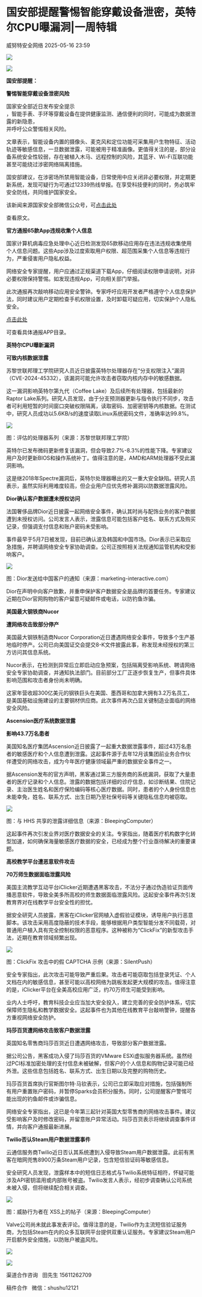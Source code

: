 #  国安部提醒警惕智能穿戴设备泄密，英特尔CPU曝漏洞|一周特辑   
 威努特安全网络   2025-05-16 23:59  
  
![](https://mmbiz.qpic.cn/mmbiz_gif/vEkwp3V9UtudPGlnBRUJ9ePrHZN46AZIjFYicvcYJ2MnDb2S3AvsYicxQPrsh1Ss1dwEt6IHhwQzJugrp1tHCxIA/640?wx_fmt=gif&from=appmsg "")  
  
  
![](https://mmbiz.qpic.cn/mmbiz_gif/vEkwp3V9UtudPGlnBRUJ9ePrHZN46AZIjFYicvcYJ2MnDb2S3AvsYicxQPrsh1Ss1dwEt6IHhwQzJugrp1tHCxIA/640?wx_fmt=gif&from=appmsg "")  
  
  
  
  
**国安部提醒：**  
  
**警惕智能穿戴设备泄密风险**  
  
  
  
  
国家安全部近日发布安全提示  
，智能手表、手环等穿戴设备在提供健康监测、通信便利的同时，可能成为数据泄露的新隐患，  
并呼吁公众警惕相关风险。  
  
文章表示，智能设备内置的摄像头、麦克风和定位功能可采集用户生物特征、活动轨迹等敏感信息，一旦数据泄露，可能被用于精准画像。更值得关注的是，部分设备系统安全性较弱，存在被植入木马、远程控制的风险，其蓝牙、Wi-Fi互联功能甚至可能绕过涉密网络隔离措施。  
  
国安部建议，在涉密场所禁用智能设备，日常使用中应关闭非必要权限，并定期更新系统，发现可疑行为可通过12339热线举报。在享受科技便利的同时，务必筑牢安全防线，共同维护国家安全。  
  
该新闻来源国家安全部微信公众号，可[点击此处](https://mp.weixin.qq.com/s?__biz=Mzk0OTUyOTc1Ng==&mid=2247498360&idx=1&sn=0bb45f04e6418e29e028415945d7d7c1&scene=21#wechat_redirect)  
  
查看原文。  
  
  
  
  
**官方通报65款App违规收集个人信息**  
  
  
  
  
国家计算机病毒应急处理中心近日检测发现65款移动应用存在违法违规收集使用个人信息问题。这些App涉及过度索取用户权限、超范围采集个人信息等违规行为，严重侵害用户隐私权益。  
  
网络安全专家提醒，用户应通过正规渠道下载App，仔细阅读权限申请说明，对非必要权限保持警惕。如发现违规App，可向相关部门举报。  
  
此次通报再次敲响移动应用安全警钟。专家呼吁应用开发者严格遵守个人信息保护法，同时建议用户定期检查手机权限设置，及时卸载可疑应用，切实保护个人隐私安全。  
  
[点击此处](https://mp.weixin.qq.com/s?__biz=MzU1MTE1MjU5Nw==&mid=2247485580&idx=1&sn=99cb9efd5de3fb5fb4b626190c7a9fcc&scene=21#wechat_redirect)  
  
可查看具体通报APP目录。  
  
  
  
  
**英特尔CPU曝新漏洞**  
  
**可致内核数据泄露**  
  
  
  
  
苏黎世联邦理工学院研究人员近日披露英特尔处理器存在“分支权限注入”漏洞（CVE-2024-45332），该漏洞可能允许攻击者窃取内核内存中的敏感数据。  
  
这一漏洞影响英特尔第九代（Coffee Lake）及后续所有处理器，包括最新的Raptor Lake系列。研究人员发现，由于分支预测器更新与指令执行不同步，攻击者可利用短暂的时间窗口突破权限隔离，读取密码、加密密钥等内核数据。在测试中，研究人员成功以5.6KB/s的速度读取Linux系统密码文件，准确率达99.8%。  
  
![](https://mmbiz.qpic.cn/mmbiz_png/vEkwp3V9UtudPGlnBRUJ9ePrHZN46AZIVD77SITNYOudMlg6ibRge0QFDgZMa1CtwbicuI0fGbBm40CBEWXeXLpw/640?wx_fmt=png&from=appmsg "")  
  
图：评估的处理器系列（来源：苏黎世联邦理工学院）  
  
英特尔已发布微码更新修复该漏洞，但会导致2.7%-8.3%的性能下降。专家建议用户及时更新BIOS和操作系统补丁。值得注意的是，AMD和ARM处理器不受此漏洞影响。  
  
这是继2018年Spectre漏洞后，英特尔处理器曝出的又一重大安全缺陷。研究人员表示，虽然实际利用难度较高，但企业用户应优先修补漏洞以防数据泄露风险。  
  
  
  
  
**Dior确认客户数据遭未授权访问**  
  
  
  
  
法国奢侈品牌Dior近日披露一起网络安全事件，确认其时尚与配饰业务的客户数据遭到未授权访问。公司发言人表示，泄露信息可能包括客户姓名、联系方式及购买记录，但强调支付信息和账户密码未受影响。  
  
事件最早于5月7日被发现，目前已确认波及韩国和中国市场。Dior表示已采取应急措施，并聘请网络安全专家协助调查。公司正按照相关法规通知监管机构和受影响客户。  
  
![](https://mmbiz.qpic.cn/mmbiz_png/vEkwp3V9UtudPGlnBRUJ9ePrHZN46AZIVYJRicRtKJbNR4E2dFcFtFuDTvURZNSQx0p7M8ZTXkcG83hGNlCbI7Q/640?wx_fmt=png&from=appmsg "")  
  
图：Dior发送给中国客户的通知（来源：marketing-interactive.com）  
  
Dior在声明中向客户致歉，并重申保护客户数据安全是品牌的首要任务。专家建议近期在Dior官网购物的客户留意可疑邮件或电话，以防钓鱼诈骗。  
  
  
  
  
**美国最大钢铁商Nucor**  
  
**遭网络攻击致部分停产**  
  
  
  
  
美国最大钢铁制造商Nucor Corporation近日遭遇网络安全事件，导致多个生产基地临时停产。公司已向美国证交会提交8-K文件披露此事，称发现未经授权的第三方访问其信息系统。  
  
Nucor表示，在检测到异常后立即启动应急预案，包括隔离受影响系统、聘请网络安全专家协助调查，并通知执法部门。目前部分工厂正逐步恢复生产，但事件具体影响范围和攻击者身份尚未明确。  
  
这家年营收超300亿美元的钢铁巨头在美国、墨西哥和加拿大拥有3.2万名员工，是美国基础设施建设的主要钢材供应商。此次事件再次凸显关键制造业面临的网络安全风险。  
  
  
  
  
**Ascension医疗系统数据泄露**  
  
**影响43.7万名患者**  
  
  
  
  
美国知名医疗集团Ascension近日披露了一起重大数据泄露事件，超过43万名患者的敏感医疗和个人信息遭到泄露。这起事件源于去年12月该集团前业务合作伙伴遭受的网络攻击，成为今年医疗健康领域最严重的数据安全事件之一。  
  
据Ascension发布的官方声明，黑客通过第三方服务商的系统漏洞，获取了大量患者的医疗记录和个人信息。泄露的数据包括详细的诊疗信息，如诊断结果、住院记录、主治医生姓名和医疗保险编码等核心医疗数据。同时，患者的个人身份信息也未能幸免，姓名、联系方式、出生日期乃至社保号码等关键隐私信息均被窃取。  
  
![](https://mmbiz.qpic.cn/mmbiz_png/vEkwp3V9UtudPGlnBRUJ9ePrHZN46AZIjTcmWnItial3NhDyicjGj7UwT80Awic47O24icrtZQicwp9iaJTS00U5Oyhw/640?wx_fmt=png&from=appmsg "")  
  
图：与 HHS 共享的泄露详细信息（来源：BleepingComputer）  
  
这起事件再次引发业界对医疗数据安全的关注。专家指出，随着医疗机构数字化转型加速，如何确保海量敏感医疗数据的安全，已经成为整个行业亟待解决的重要课题。  
  
  
  
  
**高校教学平台遭恶意软件攻击**  
  
**70万师生数据面临泄露风险**  
  
  
  
  
美国主流教学互动平台iClicker近期遭遇黑客攻击，不法分子通过伪造验证页面传播恶意软件，导致全美多所高校的师生数据面临泄露风险。这起安全事件再次引发教育界对在线教学平台安全性的担忧。  
  
据安全研究人员披露，黑客在iClicker官网植入虚假验证模块，诱导用户执行恶意脚本。该攻击采用高度隐蔽的技术手段，能够根据用户类型智能分发不同载荷，对普通用户植入具有完全控制权限的恶意程序。这种被称为“ClickFix”的新型攻击手法，近期在教育领域频繁出现。  
  
![](https://mmbiz.qpic.cn/mmbiz_png/vEkwp3V9UtudPGlnBRUJ9ePrHZN46AZIoib4nyAc47YmNvPSR31IzjZOe8IxGzg14mLy1xibrH64nJkWqOticEFibw/640?wx_fmt=png&from=appmsg "")  
  
图：ClickFix 攻击中的假 CAPTCHA 示例（来源：SilentPush）  
  
安全专家指出，此次攻击可能导致严重后果。攻击者可能窃取包括登录凭证、个人文档在内的敏感信息，甚至可能以高校网络为跳板发起更大规模的攻击。值得注意的是，iClicker平台在全美高校应用广泛，约70万师生可能受到影响。  
  
业内人士呼吁，教育科技企业应当加大安全投入，建立完善的安全防护体系，切实保障师生隐私和教学数据安全。这起事件也为其他在线教育平台敲响警钟，提醒各方重视网络安全防护。  
  
  
  
  
**玛莎百货遭网络攻击致客户数据泄露**  
  
  
  
  
英国知名零售商玛莎百货近日遭遇网络攻击，导致部分客户数据泄露。  
  
据公司公告，黑客成功入侵了玛莎百货的VMware ESXi虚拟服务器系统。虽然经过PCI标准加密处理的支付信息未被破解，但客户的个人信息和购物记录可能已经外泄。这些信息包括姓名、联系方式、出生日期以及完整的购物历史。  
  
玛莎百货首席执行官斯图尔特·马钦表示，公司已立即采取应对措施，包括强制所有用户重置账户密码，并暂停Sparks会员积分服务。同时，公司提醒客户警惕可能出现的钓鱼邮件或诈骗信息。  
  
网络安全专家指出，这已是今年第三起针对英国大型零售商的网络攻击事件。建议受影响客户及时修改密码，并留意账户异常活动。玛莎百货表示将继续调查事件详情，并向客户通报最新进展。  
  
  
  
  
**Twilio否认Steam用户数据泄露事件**  
  
  
  
  
云通信服务商Twilio近日否认其系统遭到入侵导致Steam用户数据泄露。此前有黑客在暗网兜售8900万条Steam用户记录，包含短信验证码等敏感信息。  
  
安全研究人员发现，泄露样本中的短信日志格式与Twilio系统特征相符，怀疑可能涉及API密钥滥用或内部账号被盗。Twilio发言人表示，经初步调查确认公司系统未被入侵，但将继续配合相关调查。  
  
![](https://mmbiz.qpic.cn/mmbiz_png/vEkwp3V9UtudPGlnBRUJ9ePrHZN46AZIodkJdL5O1ePaOGdjgO68HAMl1wUduj6icA9CsiaCAXoesAYm4mWl4WEA/640?wx_fmt=png&from=appmsg "")  
  
  
  
图：威胁行为者在 XSS上的帖子（来源：BleepingComputer）  
  
Valve公司尚未就此事发表评论。值得注意的是，Twilio作为主流短信验证服务商，为包括Steam在内的众多互联网平台提供双重认证服务。专家建议Steam用户开启额外安全措施，以防账户被盗风险。  
  
  
![](https://mmbiz.qpic.cn/mmbiz_png/vEkwp3V9UtudPGlnBRUJ9ePrHZN46AZIGRYjIX1NUeeLvKZpqWHSFDiclwsxeISeBJWjKCDNBeAgs5J7O1wJlqQ/640?wx_fmt=png&from=appmsg "")  
  
  
![](https://mmbiz.qpic.cn/mmbiz_jpg/vEkwp3V9UtudPGlnBRUJ9ePrHZN46AZI9CXTLXTbibNnXhcQ3aqveAHc5zPoCxmv41EKZcuxjntEhD6dQAZZpag/640?wx_fmt=jpeg&from=appmsg "")  
  
渠道合作咨询   田先生 15611262709  
  
稿件合作   微信：shushu12121  
  
